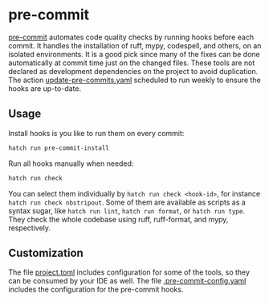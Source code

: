 # pre-commit

[pre-commit](https://pre-commit.com/) automates code quality checks by running hooks before each commit.
It handles the installation of ruff, mypy, codespell, and others, on an isolated environments.
It is a good pick since many of the fixes can be done automatically at commit time just on the changed files.
These tools are not declared as development dependencies on the project to avoid duplication.
The action [update-pre-commits.yaml](.github/workflows/update-pre-commits.yaml) scheduled to run weekly to ensure the hooks are up-to-date.

## Usage

Install hooks is you like to run them on every commit:

```zsh
hatch run pre-commit-install
```

Run all hooks manually when needed:

```zsh
hatch run check
```

You can select them individually by `hatch run check <hook-id>`, for instance `hatch run check nbstripout`.
Some of them are available as scripts as a syntax sugar, like `hatch run lint`,
`hatch run format`, or `hatch run type`. They check the whole codebase using ruff, ruff-format, and mypy, respectively.

## Customization

The file [project.toml](https://github.com/fschuch/wizard-template/blob/main/pyproject.toml) includes configuration for some of the tools, so they can be consumed by your IDE as well.
The file [.pre-commit-config.yaml](https://github.com/fschuch/wizard-template/blob/main/.pre-commit-config.yaml) includes the configuration for the pre-commit hooks.
